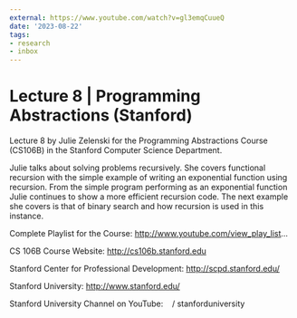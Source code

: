 ```yaml
---
external: https://www.youtube.com/watch?v=gl3emqCuueQ
date: '2023-08-22'
tags:
- research
- inbox
---
```


# Lecture 8 | Programming Abstractions (Stanford)

Lecture 8 by Julie Zelenski for the Programming Abstractions Course (CS106B) in the Stanford Computer Science Department.

Julie talks about solving problems recursively. She covers functional recursion with the simple example of writing an exponential function using recursion. From the simple program performing as an exponential function Julie continues to show a more efficient recursion code. The next example she covers is that of binary search and how recursion is used in this instance.

Complete Playlist for the Course:
http://www.youtube.com/view_play_list...

CS 106B Course Website:
http://cs106b.stanford.edu

Stanford Center for Professional Development:
http://scpd.stanford.edu/

Stanford University:
http://www.stanford.edu/

Stanford University Channel on YouTube:
   / stanforduniversity
